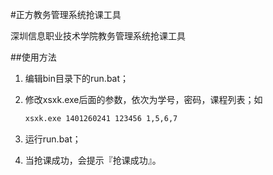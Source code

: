 #正方教务管理系统抢课工具

深圳信息职业技术学院教务管理系统抢课工具

##使用方法

1. 编辑bin目录下的run.bat；   
2. 修改xsxk.exe后面的参数，依次为学号，密码，课程列表；如
	
	```bash
	xsxk.exe 1401260241 123456 1,5,6,7
	```
	
3. 运行run.bat；   
4. 当抢课成功，会提示『抢课成功』。   
